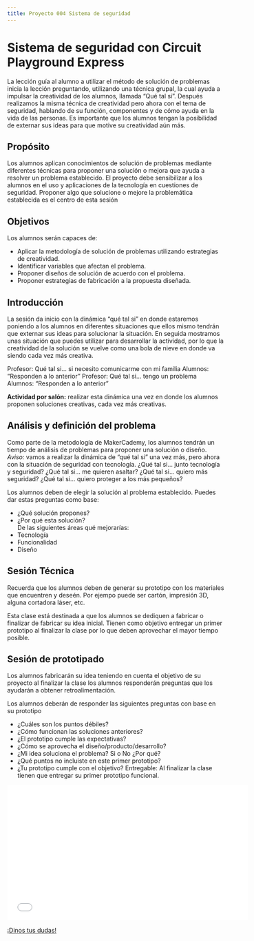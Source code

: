 ```yaml
---
title: Proyecto 004 Sistema de seguridad 
---
```


# Sistema de seguridad con Circuit Playground Express
La lección guía al alumno a utilizar el método de solución de problemas inicia la lección preguntando, utilizando una técnica grupal, la cual ayuda a impulsar la creatividad de los alumnos, llamada “Qué tal sí”. Después realizamos la misma técnica de creatividad pero ahora con el tema de seguridad, hablando de su función, componentes y de cómo ayuda en la vida de las personas. Es importante que los alumnos tengan la posibilidad de externar sus ideas para que motive su creatividad aún más.


## Propósito
Los alumnos aplican conocimientos de solución de problemas mediante diferentes técnicas para proponer una solución o mejora que ayuda a resolver un problema establecido. El proyecto debe sensibilizar a los alumnos en el uso y aplicaciones de la tecnología en cuestiones de seguridad. Proponer algo que solucione o mejore la problemática establecida es el centro de esta sesión

## Objetivos
Los alumnos serán capaces de: 
- Aplicar la metodología de solución de problemas utilizando estrategias de creatividad. 
- Identificar variables que afectan el problema. 
- Proponer diseños de solución de acuerdo con el problema. 
- Proponer estrategias de fabricación a la propuesta diseñada.

## Introducción 
La sesión da inicio con la dinámica “qué tal si”  en donde estaremos poniendo a los alumnos en diferentes situaciones que ellos mismo tendrán que externar sus ideas para  solucionar la situación. En seguida mostramos unas situación que puedes utilizar para desarrollar la actividad, por lo que la creatividad de la solución se vuelve como una bola de nieve en donde va siendo cada vez más creativa.

Profesor: Qué tal si… si necesito comunicarme con mi familia 
Alumnos: “Responden a lo anterior” 
Profesor: Qué tal si… tengo un problema 
Alumnos: “Responden a lo anterior”

**Actividad por salón:** realizar esta dinámica una vez en donde los alumnos proponen soluciones creativas, cada vez más creativas.

## Análisis y definición del problema 

Como parte de la metodología de MakerCademy, los alumnos tendrán un tiempo de análisis de problemas para proponer una solución o diseño. 
*Aviso:* vamos a realizar  la dinámica de “qué tal si” una vez más, pero ahora con la situación de seguridad con tecnología. ¿Qué tal si… junto tecnología y seguridad? ¿Qué tal si… me quieren asaltar? ¿Qué tal si… quiero más seguridad? ¿Qué tal si… quiero proteger a los más pequeños?

Los alumnos deben de elegir la solución al problema establecido. Puedes dar estas preguntas como base:
- ¿Qué solución propones?   
- ¿Por qué esta solución?   
De las siguientes áreas qué mejorarías:      
- Tecnología      
- Funcionalidad      
- Diseño

## Sesión Técnica
Recuerda que los alumnos deben de generar su prototipo con los materiales que encuentren y deseén. Por ejempo puede ser cartón, impresión 3D, alguna cortadora láser, etc.

Esta clase está destinada a que los alumnos se dediquen a fabricar o finalizar de fabricar su idea inicial. Tienen como objetivo entregar un primer prototipo al finalizar la clase por lo que deben aprovechar el mayor tiempo posible.

## Sesión de prototipado
Los alumnos fabricarán su idea teniendo en cuenta el objetivo de su proyecto al finalizar la clase los alumnos responderán preguntas que los ayudarán a obtener retroalimentación.

Los alumnos deberán de responder las siguientes preguntas con base en su prototipo
- ¿Cuáles son los puntos débiles? 
- ¿Cómo funcionan las soluciones anteriores? 
- ¿El prototipo cumple las expectativas? 
- ¿Cómo se aprovecha el diseño/producto/desarrollo? 
- ¿Mi idea soluciona el problema? Si o No ¿Por qué? 
- ¿Qué puntos no incluiste en este primer prototipo? 
- ¿Tu prototipo cumple con el objetivo? 
Entregable: Al finalizar la clase tienen que entregar su primer prototipo funcional.

<iframe width="560" height="315" src="//www.youtube.com/embed/v=qpFdsLlYsX0&t=2s" frameborder="0" allowfullscreen></iframe>





<a class="btn btn-primary" target="_blank" href="http://www.makermex.com/forum/makercademy-124">¡Dinos tus dudas!</a>
